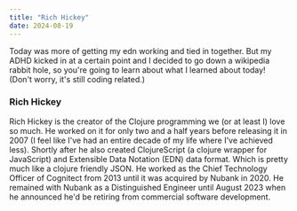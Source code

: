 ```yaml
---
title: "Rich Hickey"
date: 2024-08-19
---
```


Today was more of getting my edn working and tied in together. But my ADHD kicked in at a certain point and I decided
to go down a wikipedia rabbit hole, so you're going to learn about what I learned about today! (Don't worry, it's still
coding related.)

### Rich Hickey

Rich Hickey is the creator of the Clojure programming we (or at least I) love so much. He worked on it for only two and
a half years before releasing it in 2007 (I feel like I've had an entire decade of my life where I've achieved less).
Shortly after he also created ClojureScript (a clojure wrapper for JavaScript) and Extensible Data Notation (EDN) data
format. Which is pretty much like a clojure friendly JSON. He worked as the Chief Technology Officer of Cognitect from 
2013 until it was acquired by Nubank in 2020. He remained with Nubank as a Distinguished Engineer until August 2023 when
he announced he'd be retiring from commercial software development.